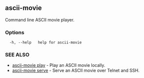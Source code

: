 ## ascii-movie

Command line ASCII movie player.

### Options

```
  -h, --help   help for ascii-movie
```

### SEE ALSO

* [ascii-movie play](ascii-movie_play.md)	 - Play an ASCII movie locally.
* [ascii-movie serve](ascii-movie_serve.md)	 - Serve an ASCII movie over Telnet and SSH.

